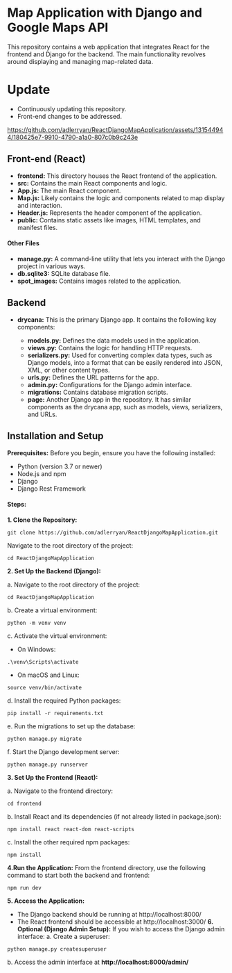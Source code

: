 # Map Application with Django and Google Maps API
This repository contains a web application that integrates React for the frontend and Django for the backend. The main functionality revolves around displaying and managing map-related data.

# Update
- Continuously updating this repository.
- Front-end changes to be addressed.
  
https://github.com/adlerryan/ReactDjangoMapApplication/assets/131544944/180425e7-9910-4790-a1a0-807c0b9c243e

## Front-end (React)
- **frontend:** This directory houses the React frontend of the application.
- **src:** Contains the main React components and logic.
- **App.js:** The main React component.
- **Map.js:** Likely contains the logic and components related to map display and interaction.
- **Header.js:** Represents the header component of the application.
- **public:** Contains static assets like images, HTML templates, and manifest files.
#### Other Files
- **manage.py:** A command-line utility that lets you interact with the Django project in various ways.
- **db.sqlite3:** SQLite database file.
- **spot_images:** Contains images related to the application.

## Backend
- **drycana:** This is the primary Django app. It contains the following key components:

  - **models.py:** Defines the data models used in the application.
  - **views.py:** Contains the logic for handling HTTP requests.
  - **serializers.py:** Used for converting complex data types, such as Django models, into a format that can be easily rendered into JSON, XML, or other content types.
  - **urls.py:** Defines the URL patterns for the app.
  - **admin.py:** Configurations for the Django admin interface.
  - **migrations:** Contains database migration scripts.
  - **page:** Another Django app in the repository. It has similar components as the drycana app, such as models, views, serializers, and URLs.

## Installation and Setup
**Prerequisites:**
Before you begin, ensure you have the following installed:
  - Python (version 3.7 or newer)
  - Node.js and npm
  - Django
  - Django Rest Framework

#### Steps:
**1. Clone the Repository:**
```
git clone https://github.com/adlerryan/ReactDjangoMapApplication.git
```
Navigate to the root directory of the project:
```
cd ReactDjangoMapApplication
```
**2. Set Up the Backend (Django):**

a. Navigate to the root directory of the project:
```
cd ReactDjangoMapApplication
```
b. Create a virtual environment:
```
python -m venv venv
```
c. Activate the virtual environment:

- On Windows:
```
.\venv\Scripts\activate
```
- On macOS and Linux:
```
source venv/bin/activate
```
d. Install the required Python packages:
```
pip install -r requirements.txt
```
e. Run the migrations to set up the database:
```
python manage.py migrate
```
f. Start the Django development server:
```
python manage.py runserver
```
**3. Set Up the Frontend (React):**

a. Navigate to the frontend directory:
```
cd frontend
```
b. Install React and its dependencies (if not already listed in package.json):
```
npm install react react-dom react-scripts
```
c. Install the other required npm packages:
```
npm install
```
**4.Run the Application:**
From the frontend directory, use the following command to start both the backend and frontend:
```
npm run dev
```
**5. Access the Application:**
  - The Django backend should be running at http://localhost:8000/
  - The React frontend should be accessible at http://localhost:3000/
**6. Optional (Django Admin Setup):**
If you wish to access the Django admin interface:
a. Create a superuser:
```
python manage.py createsuperuser
```
b. Access the admin interface at **http://localhost:8000/admin/**
